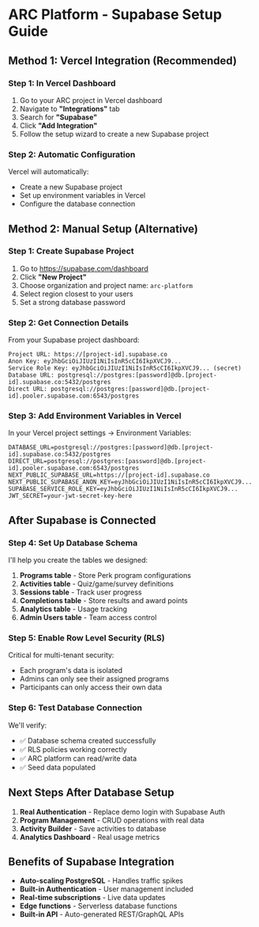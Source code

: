 # ARC Platform - Supabase Setup Guide

## Method 1: Vercel Integration (Recommended)

### Step 1: In Vercel Dashboard
1. Go to your ARC project in Vercel dashboard
2. Navigate to **"Integrations"** tab
3. Search for **"Supabase"**
4. Click **"Add Integration"**
5. Follow the setup wizard to create a new Supabase project

### Step 2: Automatic Configuration
Vercel will automatically:
- Create a new Supabase project
- Set up environment variables in Vercel
- Configure the database connection

## Method 2: Manual Setup (Alternative)

### Step 1: Create Supabase Project
1. Go to https://supabase.com/dashboard
2. Click **"New Project"**
3. Choose organization and project name: `arc-platform`
4. Select region closest to your users
5. Set a strong database password

### Step 2: Get Connection Details
From your Supabase project dashboard:
```
Project URL: https://[project-id].supabase.co
Anon Key: eyJhbGciOiJIUzI1NiIsInR5cCI6IkpXVCJ9...
Service Role Key: eyJhbGciOiJIUzI1NiIsInR5cCI6IkpXVCJ9... (secret)
Database URL: postgresql://postgres:[password]@db.[project-id].supabase.co:5432/postgres
Direct URL: postgresql://postgres:[password]@db.[project-id].pooler.supabase.com:6543/postgres
```

### Step 3: Add Environment Variables in Vercel
In your Vercel project settings → Environment Variables:
```
DATABASE_URL=postgresql://postgres:[password]@db.[project-id].supabase.co:5432/postgres
DIRECT_URL=postgresql://postgres:[password]@db.[project-id].pooler.supabase.com:6543/postgres
NEXT_PUBLIC_SUPABASE_URL=https://[project-id].supabase.co
NEXT_PUBLIC_SUPABASE_ANON_KEY=eyJhbGciOiJIUzI1NiIsInR5cCI6IkpXVCJ9...
SUPABASE_SERVICE_ROLE_KEY=eyJhbGciOiJIUzI1NiIsInR5cCI6IkpXVCJ9...
JWT_SECRET=your-jwt-secret-key-here
```

## After Supabase is Connected

### Step 4: Set Up Database Schema
I'll help you create the tables we designed:

1. **Programs table** - Store Perk program configurations
2. **Activities table** - Quiz/game/survey definitions
3. **Sessions table** - Track user progress
4. **Completions table** - Store results and award points
5. **Analytics table** - Usage tracking
6. **Admin Users table** - Team access control

### Step 5: Enable Row Level Security (RLS)
Critical for multi-tenant security:
- Each program's data is isolated
- Admins can only see their assigned programs
- Participants can only access their own data

### Step 6: Test Database Connection
We'll verify:
- ✅ Database schema created successfully
- ✅ RLS policies working correctly  
- ✅ ARC platform can read/write data
- ✅ Seed data populated

## Next Steps After Database Setup
1. **Real Authentication** - Replace demo login with Supabase Auth
2. **Program Management** - CRUD operations with real data
3. **Activity Builder** - Save activities to database
4. **Analytics Dashboard** - Real usage metrics

## Benefits of Supabase Integration
- **Auto-scaling PostgreSQL** - Handles traffic spikes
- **Built-in Authentication** - User management included
- **Real-time subscriptions** - Live data updates
- **Edge functions** - Serverless database functions
- **Built-in API** - Auto-generated REST/GraphQL APIs